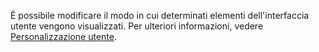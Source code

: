 È possibile modificare il modo in cui determinati elementi dell'interfaccia utente vengono visualizzati. Per ulteriori informazioni, vedere [Personalizzazione utente](../ui-user-personalization.md).
